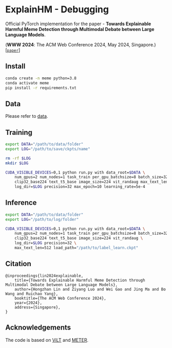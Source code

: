 # ExplainHM - Debugging
Official PyTorch implementation for the paper - **Towards Explainable Harmful Meme Detection through Multimodal Debate between Large Language Models**.

(**WWW 2024**: The ACM Web Conference 2024, May 2024, Singapore.) [[`paper`](https://arxiv.org/pdf/2401.13298.pdf)]


## Install

```bash
conda create -n meme python=3.8
conda activate meme
pip install -r requirements.txt
```

## Data

Please refer to [data](https://github.com/HKBUNLP/ExplainHM-WWW2024/tree/main/data).

## Training
```bash
export DATA="/path/to/data/folder"
export LOG="/path/to/save/ckpts/name"

rm -rf $LOG
mkdir $LOG

CUDA_VISIBLE_DEVICES=0,1 python run.py with data_root=$DATA \
    num_gpus=2 num_nodes=1 task_train per_gpu_batchsize=8 batch_size=32 \
    clip32_base224 text_t5_base image_size=224 vit_randaug max_text_len=512 \
    log_dir=$LOG precision=32 max_epoch=10 learning_rate=5e-4
```

## Inference

```bash
export DATA="/path/to/data/folder"
export LOG="/path/to/log/folder"

CUDA_VISIBLE_DEVICES=0,1 python run.py with data_root=$DATA \
    num_gpus=2 num_nodes=1 task_train per_gpu_batchsize=8 batch_size=32 test_only=True \
    clip32_base224 text_t5_base image_size=224 vit_randaug \
    log_dir=$LOG precision=32 \
    max_text_len=512 load_path="/path/to/label_learn.ckpt"
```

## Citation

```
@inproceedings{lin2024explainable,
    title={Towards Explainable Harmful Meme Detection through Multimodal Debate between Large Language Models},
    author={Hongzhan Lin and Ziyang Luo and Wei Gao and Jing Ma and Bo Wang and Ruichao Yang},
    booktitle={The ACM Web Conference 2024},
    year={2024},
    address={Singapore},
}
```

## Acknowledgements

The code is based on [ViLT](https://github.com/dandelin/ViLT) and [METER](https://github.com/zdou0830/METER/tree/main).

